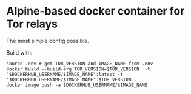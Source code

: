 # Alpine-based docker container for Tor relays

The most simple config possible.

Build with:

```
source .env # get TOR_VERSION and IMAGE_NAME from .env
docker build --build-arg TOR_VERSION=$TOR_VERSION  -t "$DOCKERHUB_USERNAME/$IMAGE_NAME":latest -t "$DOCKERHUB_USERNAME/$IMAGE_NAME":$TOR_VERSION .
docker image push -a $DOCKERHUB_USERNAME/$IMAGE_NAME
```